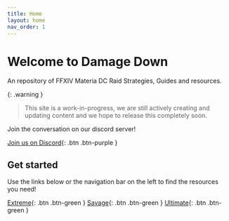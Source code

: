 ```yaml
---
title: Home
layout: home
nav_order: 1
---
```


# Welcome to Damage Down
An repository of FFXIV Materia DC Raid Strategies, Guides and resources.

{: .warning }
> This site is a work-in-progress, we are still actively creating and updating content and we hope to release this completely soon.

Join the conversation on our discord server!

[Join us on Discord](https://discord.gg/zxYJ9HMdCZ){: .btn .btn-purple }

## Get started

Use the links below or the navigation bar on the left to find the resources you need!

[Extreme](DamageDown/Extreme){: .btn .btn-green }
[Savage](DamageDown/Savage){: .btn .btn-green }
[Ultimate](DamageDown/Ultimate){: .btn .btn-green }